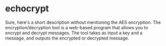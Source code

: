 # echocrypt
Sure, here's a short description without mentioning the AES encryption:  The encryption/decryption tool is a web-based program that allows you to encrypt and decrypt messages. The tool takes as input a key and a message, and outputs the encrypted or decrypted message.
